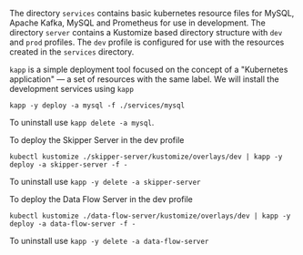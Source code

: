 The directory `services` contains basic kubernetes resource files for MySQL, Apache Kafka, MySQL and Prometheus for use in development.  The directory `server` contains a Kustomize based directory structure with `dev` and `prod` profiles.  The `dev` profile is configured for use with the resources created in the `services` directory.

`kapp` is a simple deployment tool focused on the concept of a "Kubernetes application" — a set of resources with the same label.  We will install the development services using `kapp`

```
kapp -y deploy -a mysql -f ./services/mysql
```

To uninstall use `kapp delete -a mysql`.

To deploy the Skipper Server in the dev profile

```
kubectl kustomize ./skipper-server/kustomize/overlays/dev | kapp -y deploy -a skipper-server -f -
```

To uninstall use `kapp -y delete -a skipper-server`


To deploy the Data Flow Server in the dev profile

```
kubectl kustomize ./data-flow-server/kustomize/overlays/dev | kapp -y deploy -a data-flow-server -f -
```

To uninstall use `kapp -y delete -a data-flow-server`
